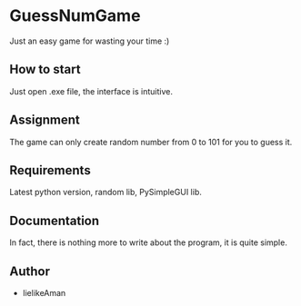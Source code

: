 # GuessNumGame

Just an easy game for wasting your time :)

## How to start

Just open .exe file, the interface is intuitive.
 
## Assignment

The game can only create random number from 0 to 101 for you to guess it.

## Requirements

Latest python version, random lib, PySimpleGUI lib.

## Documentation

In fact, there is nothing more to write about the program, it is quite simple.
## Author

- lielikeAman

